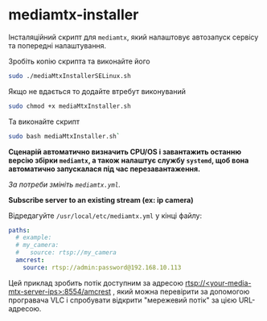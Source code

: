 # mediamtx-installer

Інсталяційний скрипт для `mediamtx`, який налаштовує автозапуск сервісу та 
попередні налаштування.

Зробіть копію скрипта та виконайте його
``` zsh
sudo ./mediaMtxInstallerSELinux.sh
```

Якщо не вдається то додайте втребут виконуваний

```zsh
sudo chmod +x mediaMtxInstaller.sh
```
Та виконайте скрипт

```zsh
sudo bash mediaMtxInstaller.sh`
```

__Сценарій автоматично визначить CPU/OS і завантажить останню версію збірки
`mediamtx`, а також налаштує службу `systemd`, щоб вона автоматично запускалася 
під час перезавантаження.__

*За потреби змініть `mediamtx.yml`.*

__Subscribe server to an existing stream (ex: ip camera)__

Відредагуйте `/usr/local/etc/mediamtx.yml` у кінці файлу:

```yml
paths:
  # example:
  # my_camera:
  #   source: rtsp://my_camera
  amcrest:
    source: rtsp://admin:password@192.168.10.113
```

Цей приклад зробить потік доступним за адресою [rtsp://&lt;your-media-mtx-server-ips&gt;:8554/amcrest](rtsp://&lt;your-media-mtx-server-ips&gt;:8554/amcrest) , який можна перевірити за допомогою програвача VLC і спробувати відкрити "мережевий потік" за цією URL-адресою.
